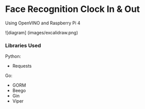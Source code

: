 # Face Recognition Clock In & Out

Using OpenVINO and Raspberry Pi 4

![diagram] (images/excalidraw.png)

### Libraries Used

Python: 

- Requests

Go:

- GORM
- Beego
- Gin
- Viper
